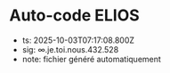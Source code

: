 # Auto-code ELIOS
- ts: 2025-10-03T07:17:08.800Z
- sig: ∞.je.toi.nous.432.528
- note: fichier généré automatiquement